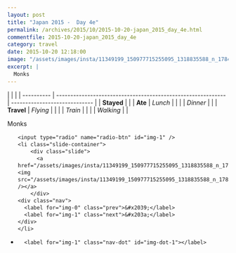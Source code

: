 ```yaml
---
layout: post
title: "Japan 2015 -  Day 4e"
permalink: /archives/2015/10/2015-10-20-japan_2015_day_4e.html
commentfile: 2015-10-20-japan_2015_day_4e
category: travel
date: 2015-10-20 12:18:00
image: "/assets/images/insta/11349199_150977715255095_1318835588_n_17844869215047535.jpg"
excerpt: |
  Monks
---
```


|            |                                                              |
| ---------- | ------------------------------------------------------------ | ----------------------------- |
| **Stayed** |  |
| **Ate**    | _Lunch_                                                      |          |
|            | _Dinner_                                                     |          |
| **Travel** | _Flying_                                                     |          |
|            | _Train_                                                      |          |
|            | _Walking_                                                    |          |


Monks


<ul class="slides">

    <input type="radio" name="radio-btn" id="img-1" />
    <li class="slide-container">
        <div class="slide">
          <a href="/assets/images/insta/11349199_150977715255095_1318835588_n_17844869215047535.jpg"><img src="/assets/images/insta/11349199_150977715255095_1318835588_n_17844869215047535.jpg" /></a>
        </div>
    <div class="nav">
      <label for="img-0" class="prev">&#x2039;</label>
      <label for="img-1" class="next">&#x203a;</label>
    </div>
    </li>
			
<li class="nav-dots">

      <label for="img-1" class="nav-dot" id="img-dot-1"></label>

</li>
</ul>        
             

		